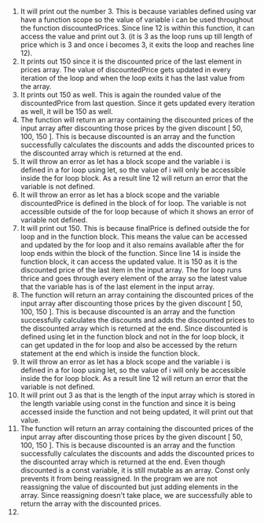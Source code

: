 1. It will print out the number 3. This is because variables defined using var have a function scope so the value of variable i can be used throughout the function discountedPrices. Since line 12 is within this function, it can access the value and print out 3. (it is 3 as the loop runs up till length of price which is 3 and once i becomes 3, it exits the loop and reaches line 12).
2. It prints out 150 since it is the discounted price of the last element in prices array. The value of discountedPrice gets updated in every iteration of the loop and when the loop exits it has the last value from the array.
3. It prints out 150 as well. This is again the rounded value of the discountedPrice from last question. Since it gets updated every iteration as well, it will be 150 as well.
4. The function will return an array containing the discounted prices of the input array after discounting those prices by the given discount [ 50, 100, 150 ]. This is because discounted is an array and the function successfully calculates the discounts and adds the discounted prices to the discounted array which is returned at the end.
5. It will throw an error as let has a block scope and the variable i is defined in a for loop using let, so the value of i will only be accessible inside the for loop block. As a result line 12 will return an error that the variable is not defined.
6. It will throw an error as let has a block scope and the variable discountedPrice is defined in the block of for loop. The variable is not accessible outside of the for loop because of which it shows an error of variable not defined.
7. It will print out 150. This is because finalPrice is defined outside the for loop and in the function block. This means the value can be accessed and updated by the for loop and it also remains available after the for loop ends within the block of the function. Since line 14 is inside the function block, it can access the updated value. It is 150 as it is the discounted price of the last item in the input array. The for loop runs thrice and goes through every element of the array so the latest value that the variable has is of the last element in the input array.
8. The function will return an array containing the discounted prices of the input array after discounting those prices by the given discount [ 50, 100, 150 ]. This is because discounted is an array and the function successfully calculates the discounts and adds the discounted prices to the discounted array which is returned at the end. Since discounted is defined using let in the function block and not in the for loop block, it can get updated in the for loop and also be accessed by the return statement at the end which is inside the function block.
9. It will throw an error as let has a block scope and the variable i is defined in a for loop using let, so the value of i will only be accessible inside the for loop block. As a result line 12 will return an error that the variable is not defined.
10. It will print out 3 as that is the length of the input array which is stored in the length variable using const in the function and since it is being accessed inside the function and not being updated, it will print out that value.
11. The function will return an array containing the discounted prices of the input array after discounting those prices by the given discount [ 50, 100, 150 ]. This is because discounted is an array and the function successfully calculates the discounts and adds the discounted prices to the discounted array which is returned at the end. Even though discounted is a const variable, it is still mutable as an array. Const only prevents it from being reassigned. In the program we are not reassigning the value of discounted but just adding elements in the array. Since reassigning doesn't take place, we are successfully able to return the array with the discounted prices.
12. 
